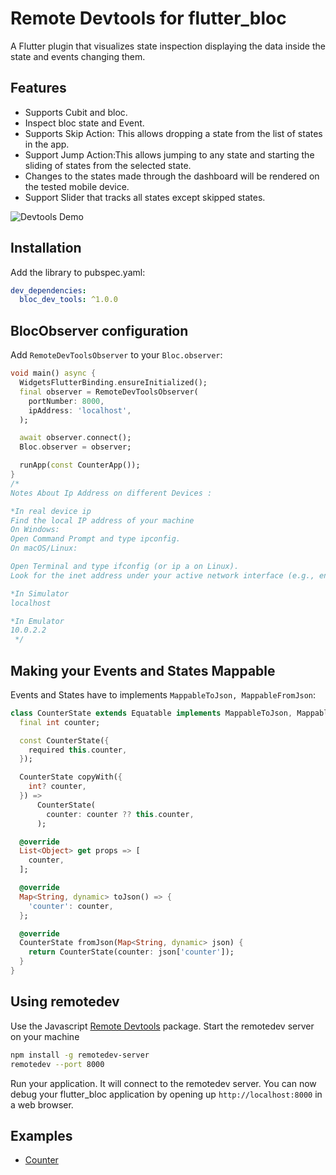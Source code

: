 # Remote Devtools for flutter_bloc

A Flutter plugin that visualizes state inspection displaying the data inside the state and events changing them.

## Features

- Supports Cubit and bloc.
- Inspect bloc state and Event.
- Supports Skip Action: This allows dropping a state from the list of states in the app.
- Support Jump Action:This allows jumping to any state and starting the sliding of states from the selected state.
- Changes to the states made through the dashboard will be rendered on the tested mobile device.
- Support Slider that tracks all states except skipped states.


![Devtools Demo](https://github.com/andrea689/flutter_bloc_devtools/raw/main/demo.gif)

## Installation

Add the library to pubspec.yaml:

```yaml
dev_dependencies:
  bloc_dev_tools: ^1.0.0
```

## BlocObserver configuration

Add `RemoteDevToolsObserver` to your `Bloc.observer`:

```dart
void main() async {
  WidgetsFlutterBinding.ensureInitialized();
  final observer = RemoteDevToolsObserver(
    portNumber: 8000,
    ipAddress: 'localhost',
  );

  await observer.connect();
  Bloc.observer = observer;

  runApp(const CounterApp());
}
/*
Notes About Ip Address on different Devices :

*In real device ip
Find the local IP address of your machine
On Windows:
Open Command Prompt and type ipconfig.
On macOS/Linux:

Open Terminal and type ifconfig (or ip a on Linux).
Look for the inet address under your active network interface (e.g., en0).

*In Simulator
localhost

*In Emulator
10.0.2.2
 */
```

## Making your Events and States Mappable

Events and States have to implements `MappableToJson, MappableFromJson`:

```dart
class CounterState extends Equatable implements MappableToJson, MappableFromJson {
  final int counter;

  const CounterState({
    required this.counter,
  });

  CounterState copyWith({
    int? counter,
  }) =>
      CounterState(
        counter: counter ?? this.counter,
      );

  @override
  List<Object> get props => [
    counter,
  ];

  @override
  Map<String, dynamic> toJson() => {
    'counter': counter,
  };

  @override
  CounterState fromJson(Map<String, dynamic> json) {
    return CounterState(counter: json['counter']);
  }
}

```

## Using remotedev

Use the Javascript [Remote Devtools](https://github.com/zalmoxisus/remotedev-server) package. Start the remotedev server on your machine

```bash
npm install -g remotedev-server
remotedev --port 8000
```

Run your application. It will connect to the remotedev server. You can now debug your flutter_bloc application by opening up `http://localhost:8000` in a web browser.

## Examples

- [Counter](example/counter)
